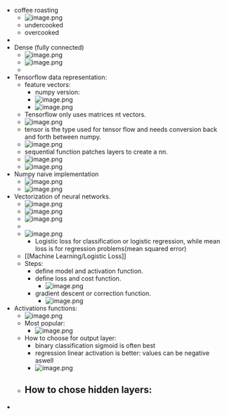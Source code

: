 - coffee roasting
	- ![image.png](../assets/image_1675166754395_0.png)
	- undercooked
	- overcooked
-
- Dense (fully connected)
	- ![image.png](../assets/image_1675166827905_0.png)
	- ![image.png](../assets/image_1675199160724_0.png)
	-
- Tensorflow data representation:
	- feature vectors:
		- numpy version:
		- ![image.png](../assets/image_1675200725675_0.png)
		- ![image.png](../assets/image_1675200803318_0.png)
	- Tensorflow only uses matrices nt vectors.
	- ![image.png](../assets/image_1675200919551_0.png)
	- tensor is the type used for tensor flow and needs conversion back and forth between numpy.
	- ![image.png](../assets/image_1675284781477_0.png)
	- sequential function patches layers to create a nn.
	- ![image.png](../assets/image_1675284910836_0.png)
	- ![image.png](../assets/image_1675284980536_0.png)
- Numpy naive implementation
	- ![image.png](../assets/image_1675290985482_0.png)
	- ![image.png](../assets/image_1675377901678_0.png)
- Vectorization of neural networks.
	- ![image.png](../assets/image_1675379478144_0.png)
	- ![image.png](../assets/image_1675537013168_0.png)
	- ![image.png](../assets/image_1675555446609_0.png)
	-
	- ![image.png](../assets/image_1675555390965_0.png)
		- Logistic loss for classification  or logistic regression, while mean loss is for regression problems(mean squared error)
	- [[Machine Learning/Logistic Loss]]
	- Steps:
		- define model and activation function.
		- define loss and cost function.
			- ![image.png](../assets/image_1675555868118_0.png)
		- gradient descent or correction function.
			- ![image.png](../assets/image_1675555695721_0.png)
- Activations functions:
	- ![image.png](../assets/image_1675557441411_0.png)
	- Most popular:
		- ![image.png](../assets/image_1675557526661_0.png)
	- How to choose for output layer:
		- binary classification sigmoid is often best
		- regression linear activation is better: values can be negative aswell
		- ![image.png](../assets/image_1675557716550_0.png)
	- How to chose hidden layers:
		-
-